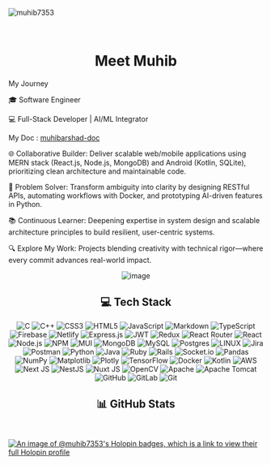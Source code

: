<p align="left"> <img src="https://komarev.com/ghpvc/?username=muhib7353&label=Profile%20views&color=0e75b6&style=flat" alt="muhib7353" /> </p>
<br>
<h1 align="center">Meet Muhib</h1>

 My Journey

🎓 Software Engineer

💻 Full-Stack Developer | AI/ML Integrator

My Doc : [muhibarshad-doc](https://muhibarshad-git-main-muhib7353s-projects.vercel.app/)

🌐 Collaborative Builder: Deliver scalable web/mobile applications using MERN stack (React.js, Node.js, MongoDB) and Android (Kotlin, SQLite), prioritizing clean architecture and maintainable code.

🔧 Problem Solver: Transform ambiguity into clarity by designing RESTful APIs, automating workflows with Docker, and prototyping AI-driven features in Python.

📚 Continuous Learner: Deepening expertise in system design and scalable architecture principles to build resilient, user-centric systems.

🔍 Explore My Work: Projects blending creativity with technical rigor—where every commit advances real-world impact.



<p align="center">
  <img src="https://github.com/freekmurze/freekmurze/blob/master/dino.gif" alt="image">
</p>
 <h2 align="center">💻 Tech Stack</h2>

<p align="center">
  
  <img src="https://img.shields.io/badge/c-%2300599C.svg?style=flat&logo=c&logoColor=white" alt="C">
  <img src="https://img.shields.io/badge/c++-%2300599C.svg?style=flat&logo=c%2B%2B&logoColor=white" alt="C++">
  <img src="https://img.shields.io/badge/css3-%231572B6.svg?style=flat&logo=css3&logoColor=white" alt="CSS3">
  <img src="https://img.shields.io/badge/html5-%23E34F26.svg?style=flat&logo=html5&logoColor=white" alt="HTML5">
  <img src="https://img.shields.io/badge/javascript-%23323330.svg?style=flat&logo=javascript&logoColor=%23F7DF1E" alt="JavaScript">
  <img src="https://img.shields.io/badge/markdown-%23000000.svg?style=flat&logo=markdown&logoColor=white" alt="Markdown">
  <img src="https://img.shields.io/badge/typescript-%23007ACC.svg?style=flat&logo=typescript&logoColor=white" alt="TypeScript">
  <img src="https://img.shields.io/badge/firebase-%23039BE5.svg?style=flat&logo=firebase" alt="Firebase">
  <img src="https://img.shields.io/badge/netlify-%23000000.svg?style=flat&logo=netlify&logoColor=#00C7B7" alt="Netlify">
  <img src="https://img.shields.io/badge/express.js-%23404d59.svg?style=flat&logo=express&logoColor=%2361DAFB" alt="Express.js">
  <img src="https://img.shields.io/badge/JWT-black?style=flat&logo=JSON%20web%20tokens" alt="JWT">
  <img src="https://img.shields.io/badge/redux-%23593d88.svg?style=flat&logo=redux&logoColor=white" alt="Redux">
  <img src="https://img.shields.io/badge/React_Router-CA4245?style=flat&logo=react-router&logoColor=white" alt="React Router">
  <img src="https://img.shields.io/badge/react-%2320232a.svg?style=flat&logo=react&logoColor=%2361DAFB" alt="React">
  <img src="https://img.shields.io/badge/node.js-6DA55F?style=flat&logo=node.js&logoColor=white" alt="Node.js">
  <img src="https://img.shields.io/badge/NPM-%23000000.svg?style=flat&logo=npm&logoColor=white" alt="NPM">
  <img src="https://img.shields.io/badge/MUI-%230081CB.svg?style=flat&logo=material-ui&logoColor=white" alt="MUI">
  <img src="https://img.shields.io/badge/MongoDB-%234ea94b.svg?style=flat&logo=mongodb&logoColor=white" alt="MongoDB">
  <img src="https://img.shields.io/badge/mysql-%2300f.svg?style=flat&logo=mysql&logoColor=white" alt="MySQL">
  <img src="https://img.shields.io/badge/postgres-%23316192.svg?style=flat&logo=postgresql&logoColor=white" alt="Postgres">
  <img src="https://img.shields.io/badge/Linux-FCC624?style=flat&logo=linux&logoColor=black" alt="LINUX">
  <img src="https://img.shields.io/badge/jira-%230A0FFF.svg?style=flat&logo=jira&logoColor=white" alt="Jira">
  <img src="https://img.shields.io/badge/Postman-FF6C37?style=flat&logo=postman&logoColor=white" alt="Postman">
<img src="https://img.shields.io/badge/python-3670A0?style=flat&logo=python&logoColor=ffdd54" alt="Python">
<img src="https://img.shields.io/badge/java-%23ED8B00.svg?style=flat&logo=openjdk&logoColor=white" alt="Java">
<img src="https://img.shields.io/badge/ruby-%23CC342D.svg?style=flat&logo=ruby&logoColor=white" alt="Ruby">
<img src="https://img.shields.io/badge/rails-%23CC0000.svg?style=flat&logo=ruby-on-rails&logoColor=white" alt="Rails">
<img src="https://img.shields.io/badge/Socket.io-black?style=flat&logo=socket.io&badgeColor=010101" alt="Socket.io">
<img src="https://img.shields.io/badge/pandas-%23150458.svg?style=flat&logo=pandas&logoColor=white" alt="Pandas">
<img src="https://img.shields.io/badge/numpy-%23013243.svg?style=flat&logo=numpy&logoColor=white" alt="NumPy">
<img src="https://img.shields.io/badge/Matplotlib-%23ffffff.svg?style=flat&logo=Matplotlib&logoColor=black" alt="Matplotlib">
<img src="https://img.shields.io/badge/Plotly-%233F4F75.svg?style=flat&logo=plotly&logoColor=white" alt="Plotly">
<img src="https://img.shields.io/badge/TensorFlow-%23FF6F00.svg?style=flat&logo=TensorFlow&logoColor=white" alt="TensorFlow">
<img src="https://img.shields.io/badge/docker-%230db7ed.svg?style=flat&logo=docker&logoColor=white" alt="Docker">
<img src="https://img.shields.io/badge/kotlin-%237F52FF.svg?style=flat&logo=kotlin&logoColor=white" alt="Kotlin"/>
<img src="https://img.shields.io/badge/AWS-%23FF9900.svg?style=flat&logo=amazon-aws&logoColor=white" alt="AWS"/>
<img src="https://img.shields.io/badge/Next-black?style=flat&logo=next.js&logoColor=white" alt="Next JS"/>
<img src="https://img.shields.io/badge/nestjs-%23E0234E.svg?style=flat&logo=nestjs&logoColor=white" alt="NestJS"/>
<img src="https://img.shields.io/badge/Nuxt-002E3B?style=flat&logo=nuxt.js&logoColor=#00DC82" alt="Nuxt JS"/>
<img src="https://img.shields.io/badge/opencv-%23white.svg?style=flat&logo=opencv&logoColor=white" alt="OpenCV"/>
<img src="https://img.shields.io/badge/apache-%23D42029.svg?style=flat&logo=apache&logoColor=white" alt="Apache"/>
<img src="https://img.shields.io/badge/apache%20tomcat-%23F8DC75.svg?style=flat&logo=apache-tomcat&logoColor=black" alt="Apache Tomcat"/>
<img src="https://img.shields.io/badge/github-%23121011.svg?style=flat&logo=github&logoColor=white" alt="GitHub"/>
<img src="https://img.shields.io/badge/gitlab-%23181717.svg?style=flat&logo=gitlab&logoColor=white" alt="GitLab"/>
<img src="https://img.shields.io/badge/git-%23F05033.svg?style=flat&logo=git&logoColor=white" alt="Git"/>

</p>

 <h2 align="center">📊 GitHub Stats</h2>

<p align="center">
<img src="https://github-readme-stats.vercel.app/api?username=muhibarshad&amp;theme=tokyonight&amp;hide_border=false&amp;include_all_commits=false&amp;count_private=false" alt="">
<img src="https://github-readme-streak-stats.herokuapp.com/?user=muhibarshad&amp;theme=tokyonight&amp;hide_border=false" alt="">
<img src="https://github-readme-stats.vercel.app/api/top-langs/?username=muhibarshad&amp;theme=tokyonight&amp;hide_border=false&amp;include_all_commits=false&amp;count_private=false&amp;layout=compact" alt="">




<!-- <p>  <h2 align="center">🌐 Socials</h2>
  <p align="center">
" <a href="https://instagram.com/_muhibarshad"><img src="https://img.shields.io/badge/Instagram-%23E4405F.svg?logo=Instagram&amp;logoColor=white" alt="Instagram"></a> <a href="https://linkedin.com/in/muhibarshad"><img src="https://img.shields.io/badge/LinkedIn-%230077B5.svg?logo=linkedin&amp;logoColor=white" alt="LinkedIn"></a> <a href="https://medium.com/@muhib7353"><img src="https://img.shields.io/badge/Medium-12100E?logo=medium&amp;logoColor=white" alt="Medium"></a> <a href="https://reddit.com/user/muhibsalik"><img src="https://img.shields.io/badge/Reddit-%23FF4500.svg?logo=Reddit&amp;logoColor=white" alt="Reddit"></a> <a href="https://stackoverflow.com/users/18215817"><img src="https://img.shields.io/badge/-Stackoverflow-FE7A16?logo=stack-overflow&amp;logoColor=white" alt="Stack Overflow"></a> &quot;
</p> -->

  
<!-- <p><img align="left" src="https://github-readme-stats.vercel.app/api/top-langs?username=muhib7353&show_icons=true&locale=en&layout=compact" alt="muhib7353" /></p>

<p>&nbsp;<img align="center" src="https://github-readme-stats.vercel.app/api?username=muhib7353&show_icons=true&locale=en" alt="muhib7353" /></p>

<p><img align="center" src="https://github-readme-streak-stats.herokuapp.com/?user=muhib7353&" alt="muhib7353" /></p>
 -->

  
</p>

[![An image of @muhib7353's Holopin badges, which is a link to view their full Holopin profile](https://holopin.me/muhib7353)](https://holopin.io/@muhib7353)
